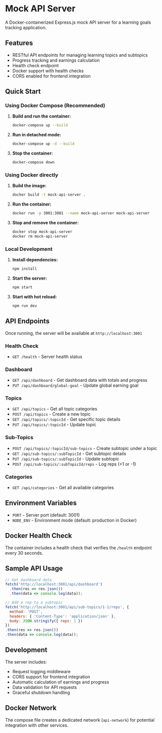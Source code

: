# Mock API Server

A Docker-containerized Express.js mock API server for a learning goals tracking application.

## Features

- RESTful API endpoints for managing learning topics and subtopics
- Progress tracking and earnings calculation
- Health check endpoint
- Docker support with health checks
- CORS enabled for frontend integration

## Quick Start

### Using Docker Compose (Recommended)

1. **Build and run the container:**
   ```bash
   docker-compose up --build
   ```

2. **Run in detached mode:**
   ```bash
   docker-compose up -d --build
   ```

3. **Stop the container:**
   ```bash
   docker-compose down
   ```

### Using Docker directly

1. **Build the image:**
   ```bash
   docker build -t mock-api-server .
   ```

2. **Run the container:**
   ```bash
   docker run -p 3001:3001 --name mock-api-server mock-api-server
   ```

3. **Stop and remove the container:**
   ```bash
   docker stop mock-api-server
   docker rm mock-api-server
   ```

### Local Development

1. **Install dependencies:**
   ```bash
   npm install
   ```

2. **Start the server:**
   ```bash
   npm start
   ```

3. **Start with hot reload:**
   ```bash
   npm run dev
   ```

## API Endpoints

Once running, the server will be available at `http://localhost:3001`

### Health Check
- `GET /health` - Server health status

### Dashboard
- `GET /api/dashboard` - Get dashboard data with totals and progress
- `PUT /api/dashboard/global-goal` - Update global earning goal

### Topics
- `GET /api/topics` - Get all topic categories
- `POST /api/topics` - Create a new topic
- `GET /api/topics/:topicId` - Get specific topic details
- `PUT /api/topics/:topicId` - Update topic

### Sub-Topics
- `POST /api/topics/:topicId/sub-topics` - Create subtopic under a topic
- `GET /api/sub-topics/:subTopicId` - Get subtopic details
- `PUT /api/sub-topics/:subTopicId` - Update subtopic
- `POST /api/sub-topics/:subTopicId/reps` - Log reps (+1 or -1)

### Categories
- `GET /api/categories` - Get all available categories

## Environment Variables

- `PORT` - Server port (default: 3001)
- `NODE_ENV` - Environment mode (default: production in Docker)

## Docker Health Check

The container includes a health check that verifies the `/health` endpoint every 30 seconds.

## Sample API Usage

```javascript
// Get dashboard data
fetch('http://localhost:3001/api/dashboard')
  .then(res => res.json())
  .then(data => console.log(data));

// Add a rep to a subtopic
fetch('http://localhost:3001/api/sub-topics/1-1/reps', {
  method: 'POST',
  headers: { 'Content-Type': 'application/json' },
  body: JSON.stringify({ reps: 1 })
})
.then(res => res.json())
.then(data => console.log(data));
```

## Development

The server includes:
- Request logging middleware
- CORS support for frontend integration
- Automatic calculation of earnings and progress
- Data validation for API requests
- Graceful shutdown handling

## Docker Network

The compose file creates a dedicated network (`api-network`) for potential integration with other services.

